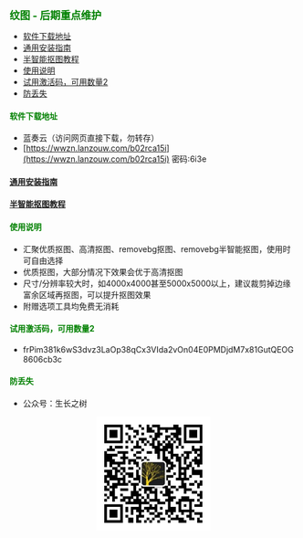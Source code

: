 
<b><font color=green size=4>
纹图 -  后期重点维护
</font></b>

- [软件下载地址](#软件下载地址)
- [通用安装指南](#通用安装指南)
- [半智能抠图教程](#半智能抠图教程)
- [使用说明](#使用说明)
- [试用激活码，可用数量2](#试用激活码可用数量2)
- [防丢失](#防丢失)



#### <font color=green>软件下载地址</font>
- 蓝奏云（访问网页直接下载，勿转存）
- [https://wwzn.lanzouw.com/b02rca15i](https://wwzn.lanzouw.com/b02rca15i) 密码:6i3e

#### [通用安装指南](../../univer/install.md)
#### [半智能抠图教程](../../../out/tutor/mer/index.md)

#### <font color=green>使用说明</font>
- 汇聚优质抠图、高清抠图、removebg抠图、removebg半智能抠图，使用时可自由选择
- 优质抠图，大部分情况下效果会优于高清抠图
- 尺寸/分辨率较大时，如4000x4000甚至5000x5000以上，建议裁剪掉边缘富余区域再抠图，可以提升抠图效果
- 附赠选项工具均免费无消耗

#### <font color=green>试用激活码，可用数量2</font>
- frPim381k6wS3dvz3LaOp38qCx3VIda2vOn04E0PMDjdM7x81GutQEOG8606cb3c


#### <font color=green>防丢失</font>
- 公众号：生长之树
<center><img src="../../../assets/qrcode_for.jpg" width="200px"></center>
